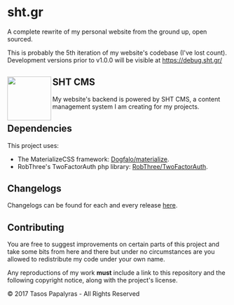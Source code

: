 # sht.gr
A complete rewrite of my personal website from the ground up, open sourced.

This is probably the 5th iteration of my website's codebase (I've lost count).
Development versions prior to v1.0.0 will be visible at https://debug.sht.gr/

## <img align="left" alt="" src="https://debug.sht.gr/images/home/sht_cms.svg" width="100">SHT CMS

My website's backend is powered by SHT CMS, a content management system I am creating for my projects.

## Dependencies
This project uses:
+ The MaterializeCSS framework: [Dogfalo/materialize](https://github.com/Dogfalo/materialize).
+ RobThree's TwoFactorAuth php library: [RobThree/TwoFactorAuth](https://github.com/RobThree/TwoFactorAuth).

## Changelogs
Changelogs can be found for each and every release [here](https://github.com/ShtHappens796/sht.gr/releases).

## Contributing
You are free to suggest improvements on certain parts of this project and take some bits from here and there but under no circumstances are you allowed to redistribute my code under your own name.

Any reproductions of my work **must** include a link to this repository and the following copyright notice, along with the project's license.

© 2017 Tasos Papalyras - All Rights Reserved
